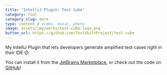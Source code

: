 ```yaml
---
title: "IntelliJ Plugin: Test Cube"
category: Tool
category_slug: more
type: content # video, music, photo
image: assets/img/works/test-cube-logo.png
button_url: https://github.com/TestShiftProject/test-cube
---
```


My IntelliJ Plugin that lets developers generate amplified test cases right in their IDE 😊

You can install it from the [JetBrains Marketplace](https://plugins.jetbrains.com/plugin/14678-test-cube), or check out the code on [GitHub](https://github.com/TestShiftProject/test-cube)!
